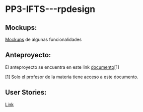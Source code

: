 # PP3-IFTS---rpdesign

## Mockups:
[Mockups](/Mockups) de algunas funcionalidades

## Anteproyecto: 
El anteproyecto se encuentra en este link [documento](https://drive.google.com/file/d/1C1q0jNyWmIXOh-ViAxlKSBV-dx7XCHDo/view?usp=sharing)[1]

[1] Solo el profesor de la materia tiene acceso a este documento.

## User Stories: 
[Link](https://github.com/users/gabrielgus/projects/1)
